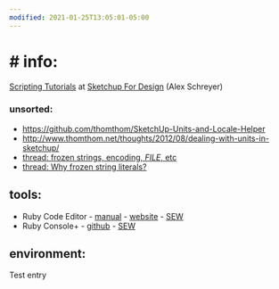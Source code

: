 ```yaml
---
modified: 2021-01-25T13:05:01-05:00
---
```


# # info:

[Scripting Tutorials](https://sketchupfordesign.com/sketchup-tutorials-news/tutorials/scripting/) at [Sketchup For Design](https://sketchupfordesign.com/) (Alex Schreyer)

### unsorted:

- https://github.com/thomthom/SketchUp-Units-and-Locale-Helper
- http://www.thomthom.net/thoughts/2012/08/dealing-with-units-in-sketchup/
- [thread: frozen strings, encoding, _FILE_, etc](https://forums.sketchup.com/t/force-encoding-when-using-frozen-string-literals/109362)
- [thread: Why frozen string literals?](https://forums.sketchup.com/t/why-frozen-string-literals/123843/9)

## tools:

- Ruby Code Editor - [manual](https://alexschreyer.net/projects/sketchup-ruby-code-editor/ruby-code-editor-manual/) - [website](https://alexschreyer.net/projects/sketchup-ruby-code-editor/) - [SEW](https://extensions.sketchup.com/extension/07d36510-4de5-49c5-ba63-5cf254c98b2b/ruby-code-editor)
- Ruby Console+ - [github](https://github.com/aerilius/sketchup-console-plus) - [SEW](https://extensions.sketchup.com/extension/b3865233-5e84-4f7e-8342-517aca889225/Ruby%20Console+)

## environment:

Test entry
